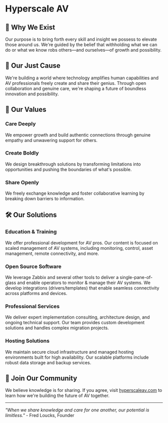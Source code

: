 # Hyperscale AV

## 🌟 Why We Exist

Our purpose is to bring forth every skill and insight we possess to elevate those around us. 
We're guided by the belief that withholding what we can do or what we know robs others—and ourselves—of growth and possibility.

## 🎯 Our Just Cause

We're building a world where technology amplifies human capabilities and AV professionals freely create and share their genius. Through open collaboration and genuine care, we're shaping a future of boundless innovation and possibility.

## 🧡 Our Values

### Care Deeply
We empower growth and build authentic connections through genuine empathy and unwavering support for others.

###  Create Boldly
We design breakthrough solutions by transforming limitations into opportunities and pushing the boundaries of what's possible.

###  Share Openly
We freely exchange knowledge and foster collaborative learning by breaking down barriers to information.

## 🛠️ Our Solutions

### Education & Training
We offer professional development for AV pros. Our content is focused on scaled management of AV systems, including monitoring, control, asset management, remote connectivity, and more.

### Open Source Software
We leverage Zabbix and several other tools to deliver a single-pane-of-glass and enable operators to monitor & manage their AV systems. We develop integrations (drivers/templates) that enable seamless connectivity across platforms and devices.

### Professional Services
We deliver expert implementation consulting, architecture design, and ongoing technical support. Our team provides custom development solutions and handles complex migration projects.

### Hosting Solutions
We maintain secure cloud infrastructure and managed hosting environments built for high availability. Our scalable platforms include robust data storage and backup services.

## 🤝 Join Our Community
We believe knowledge is for sharing. If you agree, visit [hyperscaleav.com](https://hyperscaleav.com) to learn how we're building the future of AV together.

---

*"When we share knowledge and care for one another, our potential is limitless."* - Fred Loucks, Founder
